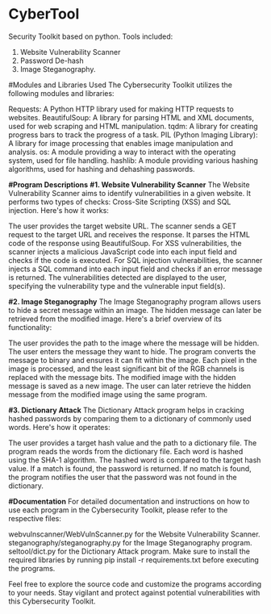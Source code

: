 # CyberTool
     
Security Toolkit based on python. Tools included:
1. Website Vulnerability Scanner
2. Password De-hash
3. Image Steganography.


#Modules and Libraries Used
The Cybersecurity Toolkit utilizes the following modules and libraries:

Requests: A Python HTTP library used for making HTTP requests to websites.
BeautifulSoup: A library for parsing HTML and XML documents, used for web scraping and HTML manipulation.
tqdm: A library for creating progress bars to track the progress of a task.
PIL (Python Imaging Library): A library for image processing that enables image manipulation and analysis.
os: A module providing a way to interact with the operating system, used for file handling.
hashlib: A module providing various hashing algorithms, used for hashing and dehashing passwords.

**#Program Descriptions**
**#1. Website Vulnerability Scanner**
The Website Vulnerability Scanner aims to identify vulnerabilities in a given website. It performs two types of checks: Cross-Site Scripting (XSS) and SQL injection. Here's how it works:

The user provides the target website URL.
The scanner sends a GET request to the target URL and receives the response.
It parses the HTML code of the response using BeautifulSoup.
For XSS vulnerabilities, the scanner injects a malicious JavaScript code into each input field and checks if the code is executed.
For SQL injection vulnerabilities, the scanner injects a SQL command into each input field and checks if an error message is returned.
The vulnerabilities detected are displayed to the user, specifying the vulnerability type and the vulnerable input field(s).

**#2. Image Steganography**
The Image Steganography program allows users to hide a secret message within an image. The hidden message can later be retrieved from the modified image. Here's a brief overview of its functionality:

The user provides the path to the image where the message will be hidden.
The user enters the message they want to hide.
The program converts the message to binary and ensures it can fit within the image.
Each pixel in the image is processed, and the least significant bit of the RGB channels is replaced with the message bits.
The modified image with the hidden message is saved as a new image.
The user can later retrieve the hidden message from the modified image using the same program.

**#3. Dictionary Attack**
The Dictionary Attack program helps in cracking hashed passwords by comparing them to a dictionary of commonly used words. Here's how it operates:

The user provides a target hash value and the path to a dictionary file.
The program reads the words from the dictionary file.
Each word is hashed using the SHA-1 algorithm.
The hashed word is compared to the target hash value.
If a match is found, the password is returned.
If no match is found, the program notifies the user that the password was not found in the dictionary.

**#Documentation**
For detailed documentation and instructions on how to use each program in the Cybersecurity Toolkit, please refer to the respective files:

webvulnscanner/WebVulnScanner.py for the Website Vulnerability Scanner.
steganography/steganography.py for the Image Steganography program.
seltool/dict.py for the Dictionary Attack program.
Make sure to install the required libraries by running pip install -r requirements.txt before executing the programs.

Feel free to explore the source code and customize the programs according to your needs. Stay vigilant and protect against potential vulnerabilities with this Cybersecurity Toolkit.
